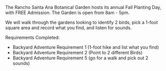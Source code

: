 The Rancho Santa Ana Botanical Garden hosts its annual Fall Planting Day, with FREE Admission.  The Garden is open from 8am - 5pm.  

We will walk through the gardens looking to identify 2 birds, pick a 1-foot square area and record what you find, and listen for sounds.

Requirements Completed:
<ul>
<li>Backyard Adventure Requirement 1 (1-foot hike and list what you find)</li>
<li>Backyard Adventure Requirement 2 (Point to 2 different Birds)</li>
<li>Backyard Adventure Requirement 5 (go for a walk and pick out 2 sounds)</li>
</ul>
